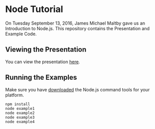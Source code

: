 # Node Tutorial
On Tuesday September 13, 2016, James Michael Maltby gave us an Introduction to Node.js. This repository contains the Presentation and Example Code.

## Viewing the Presentation
You can view the presentation [here](https://github.com/internetexplorers/node-tutorial/blob/master/Slides.pdf).

## Running the Examples

Make sure you have [downloaded](https://nodejs.org/en/download/) the Node.js command tools for your platform.

	npm install
    node example1
    node example2
    node example3
    node example4
